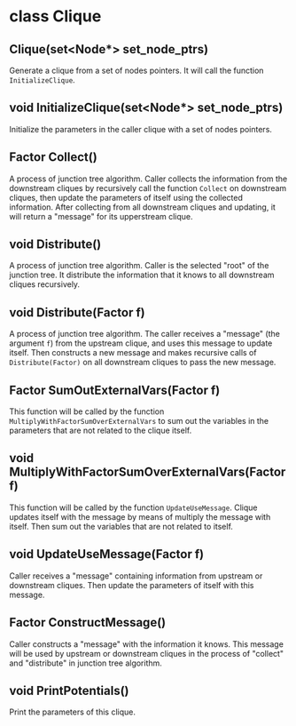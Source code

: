 # class Clique

## Clique(set<Node\*> set_node_ptrs)
Generate a clique from a set of nodes pointers. It will call the function `InitializeClique`.

## void InitializeClique(set<Node\*> set_node_ptrs)
Initialize the parameters in the caller clique with a set of nodes pointers.

## Factor Collect()
A process of junction tree algorithm. Caller collects the information from
the downstream cliques by recursively call the function `Collect` on downstream cliques,
then update the parameters of itself using the collected information.
After collecting from all downstream cliques and updating, it will return a "message" for its upperstream clique.

## void Distribute()
A process of junction tree algorithm. Caller is the selected "root" of the junction tree.
It distribute the information that it knows to all downstream cliques recursively.

## void Distribute(Factor f)
A process of junction tree algorithm. The caller receives a "message" (the argument `f`)
from the upstream clique, and uses this message to update itself. Then constructs a new message
and makes recursive calls of `Distribute(Factor)` on all downstream cliques to pass the new message.

## Factor SumOutExternalVars(Factor f)
This function will be called by the function `MultiplyWithFactorSumOverExternalVars`
to sum out the variables in the parameters that are not related to the clique itself.

## void MultiplyWithFactorSumOverExternalVars(Factor f)
This function will be called by the function `UpdateUseMessage`.
Clique updates itself with the message by means of multiply the message with itself.
Then sum out the variables that are not related to itself.

## void UpdateUseMessage(Factor f)
Caller receives a "message" containing information from upstream or downstream cliques.
Then update the parameters of itself with this message.

## Factor ConstructMessage()
Caller constructs a "message" with the information it knows.
This message will be used by upstream or downstream cliques
in the process of "collect" and "distribute" in junction tree algorithm.

## void PrintPotentials()
Print the parameters of this clique.
